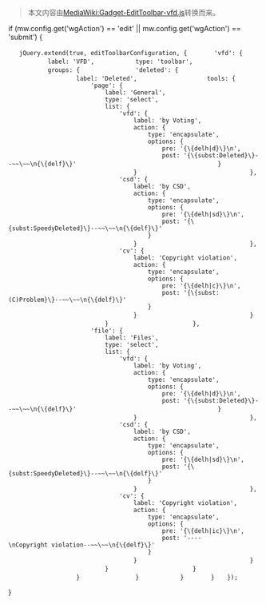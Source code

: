 > 本文内容由[MediaWiki:Gadget-EditToolbar-vfd.js](https://zh.wikipedia.org/wiki/MediaWiki:Gadget-EditToolbar-vfd.js)转换而来。


if (mw.config.get('wgAction') == 'edit' || mw.config.get('wgAction') == 'submit') {

`   jQuery.extend(true, editToolbarConfiguration, {`
`       'vfd': {`
`           label: 'VFD',`
`           type: 'toolbar',`
`           groups: {`
`               'deleted': {`
`                   label: 'Deleted',`
`                   tools: {`
`                       'page': {`
`                           label: 'General',`
`                           type: 'select',`
`                           list: {`
`                               'vfd': {`
`                                   label: 'by Voting',`
`                                   action: {`
`                                       type: 'encapsulate',`
`                                       options: {`
`                                           pre: '{\{delh|d}\}\n',`
`                                           post: '{\{subst:Deleted}\}--~~\~~\n{\{delf}\}'`
`                                       }`
`                                   }`
`                               },`
`                               'csd': {`
`                                   label: 'by CSD',`
`                                   action: {`
`                                       type: 'encapsulate',`
`                                       options: {`
`                                           pre: '{\{delh|sd}\}\n',`
`                                           post: '{\{subst:SpeedyDeleted}\}--~~\~~\n{\{delf}\}'`
`                                       }`
`                                   }`
`                               },`
`                               'cv': {`
`                                   label: 'Copyright violation',`
`                                   action: {`
`                                       type: 'encapsulate',`
`                                       options: {`
`                                           pre: '{\{delh|c}\}\n',`
`                                           post: '{\{subst:(C)Problem}\}--~~\~~\n{\{delf}\}'`
`                                       }`
`                                   }`
`                               }`
`                           }`
`                       },`
`                       'file': {`
`                           label: 'Files',`
`                           type: 'select',`
`                           list: {`
`                               'vfd': {`
`                                   label: 'by Voting',`
`                                   action: {`
`                                       type: 'encapsulate',`
`                                       options: {`
`                                           pre: '{\{delh|d}\}\n',`
`                                           post: '{\{subst:Deleted}\}--~~\~~\n{\{delf}\}'`
`                                       }`
`                                   }`
`                               },`
`                               'csd': {`
`                                   label: 'by CSD',`
`                                   action: {`
`                                       type: 'encapsulate',`
`                                       options: {`
`                                           pre: '{\{delh|sd}\}\n',`
`                                           post: '{\{subst:SpeedyDeleted}\}--~~\~~\n{\{delf}\}'`
`                                       }`
`                                   }`
`                               },`
`                               'cv': {`
`                                   label: 'Copyright violation',`
`                                   action: {`
`                                       type: 'encapsulate',`
`                                       options: {`
`                                           pre: '{\{delh|ic}\}\n',`
`                                           post: '----\nCopyright violation--~~\~~\n{\{delf}\}'`
`                                       }`
`                                   }`
`                               }`
`                           }`
`                       }`
`                   }`
`               }`
`           }`
`       }`
`   });`

}